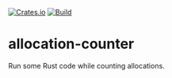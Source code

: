 [![Crates.io](https://img.shields.io/crates/v/allocation-counter.svg)](https://crates.io/crates/allocation-counter)
[![Build](https://github.com/fornwall/allocation-counter/workflows/CI/badge.svg)](https://github.com/fornwall/allocation-counter/actions?query=workflow%3A%22CI%22)


# allocation-counter
Run some Rust code while counting allocations.
